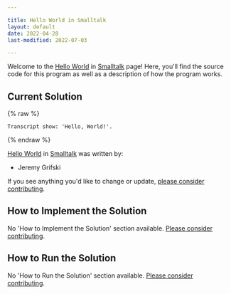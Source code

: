 ```yaml
---

title: Hello World in Smalltalk
layout: default
date: 2022-04-28
last-modified: 2022-07-03

---
```


Welcome to the [Hello World](https://sampleprograms.io/projects/hello-world) in [Smalltalk](https://sampleprograms.io/languages/smalltalk) page! Here, you'll find the source code for this program as well as a description of how the program works.

## Current Solution

{% raw %}

```smalltalk
Transcript show: 'Hello, World!'.
```

{% endraw %}

[Hello World](https://sampleprograms.io/projects/hello-world) in [Smalltalk](https://sampleprograms.io/languages/smalltalk) was written by:

- Jeremy Grifski

If you see anything you'd like to change or update, [please consider contributing](https://github.com/TheRenegadeCoder/sample-programs).

## How to Implement the Solution

No 'How to Implement the Solution' section available. [Please consider contributing](https://github.com/TheRenegadeCoder/sample-programs-website).

## How to Run the Solution

No 'How to Run the Solution' section available. [Please consider contributing](https://github.com/TheRenegadeCoder/sample-programs-website).